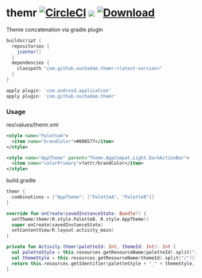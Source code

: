 # themr [![CircleCI](https://circleci.com/gh/ouchadam/themr.svg?style=shield)](https://circleci.com/gh/ouchadam/attr) ![](https://img.shields.io/github/license/ouchadam/themr.svg) [ ![Download](https://api.bintray.com/packages/ouchadam/maven/themr/images/download.svg) ](https://bintray.com/ouchadam/maven/themr/_latestVersion)
Theme concatenation via gradle plugin


```gradle
buildscript {
  repositories {
    jcenter()
  }
  dependencies {
    classpath "com.github.ouchadam.themr:<latest-version>"
  }
}

apply plugin: 'com.android.application'
apply plugin: 'com.github.ouchadam.themr'

```

### Usage

res/values/themr.xml
```xml
<style name="PaletteA">
  <item name="brandColor">#008577</item>
</style>

<style name="AppTheme" parent="Theme.AppCompat.Light.DarkActionBar">
  <item name="colorPrimary">?attr/brandColor</item>
</style>
```

build.gradle
```groovy
themr {
  combinations = ["AppTheme": ["PaletteA", "PaletteB"]]
}
```

```kotlin
override fun onCreate(savedInstanceState: Bundle?) {
  setTheme(themr(R.style.PaletteB, R.style.AppTheme))
  super.onCreate(savedInstanceState)
  setContentView(R.layout.activity_main)
}

private fun Activity.themr(paletteId: Int, themeId: Int): Int {
  val paletteStyle = this.resources.getResourceName(paletteId).split("/")[1]
  val themeStyle = this.resources.getResourceName(themeId).split("/")[1]
  return this.resources.getIdentifier(paletteStyle + "_" + themeStyle, "style", this.packageName)
}
```
